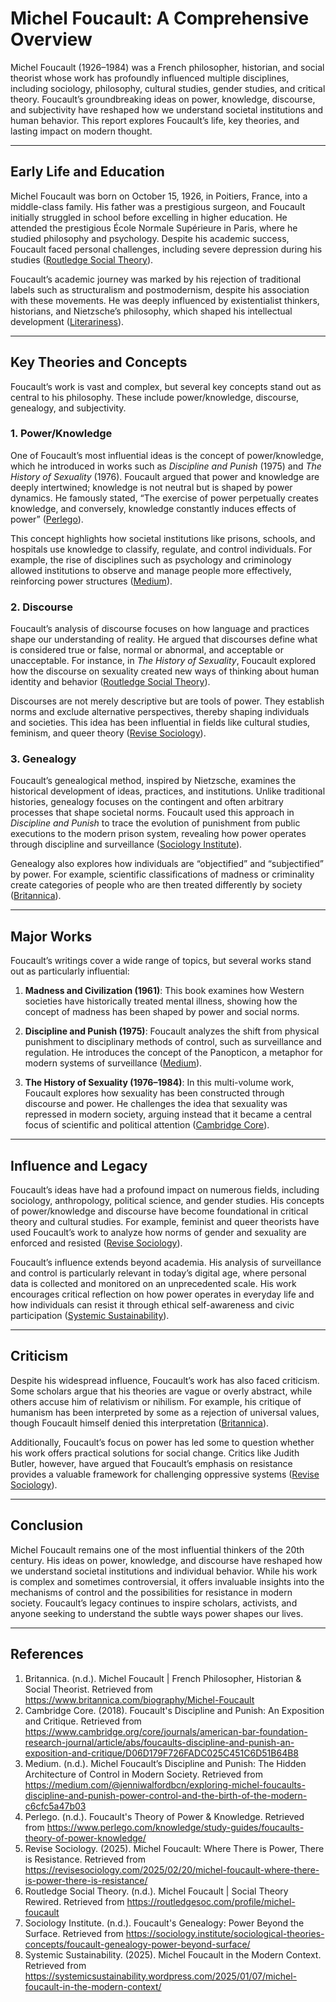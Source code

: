 # Michel Foucault: A Comprehensive Overview

Michel Foucault (1926–1984) was a French philosopher, historian, and social theorist whose work has profoundly influenced multiple disciplines, including sociology, philosophy, cultural studies, gender studies, and critical theory. Foucault’s groundbreaking ideas on power, knowledge, discourse, and subjectivity have reshaped how we understand societal institutions and human behavior. This report explores Foucault’s life, key theories, and lasting impact on modern thought.

---

## Early Life and Education

Michel Foucault was born on October 15, 1926, in Poitiers, France, into a middle-class family. His father was a prestigious surgeon, and Foucault initially struggled in school before excelling in higher education. He attended the prestigious École Normale Supérieure in Paris, where he studied philosophy and psychology. Despite his academic success, Foucault faced personal challenges, including severe depression during his studies ([Routledge Social Theory](https://routledgesoc.com/profile/michel-foucault)).

Foucault’s academic journey was marked by his rejection of traditional labels such as structuralism and postmodernism, despite his association with these movements. He was deeply influenced by existentialist thinkers, historians, and Nietzsche’s philosophy, which shaped his intellectual development ([Literariness](https://literariness.org/2016/04/04/foucaults-influence-on-postmodern-thought/)).

---

## Key Theories and Concepts

Foucault’s work is vast and complex, but several key concepts stand out as central to his philosophy. These include power/knowledge, discourse, genealogy, and subjectivity.

### 1. Power/Knowledge

One of Foucault’s most influential ideas is the concept of power/knowledge, which he introduced in works such as *Discipline and Punish* (1975) and *The History of Sexuality* (1976). Foucault argued that power and knowledge are deeply intertwined; knowledge is not neutral but is shaped by power dynamics. He famously stated, “The exercise of power perpetually creates knowledge, and conversely, knowledge constantly induces effects of power” ([Perlego](https://www.perlego.com/knowledge/study-guides/foucaults-theory-of-power-knowledge/)).

This concept highlights how societal institutions like prisons, schools, and hospitals use knowledge to classify, regulate, and control individuals. For example, the rise of disciplines such as psychology and criminology allowed institutions to observe and manage people more effectively, reinforcing power structures ([Medium](https://medium.com/@jenniwalfordbcn/exploring-michel-foucaults-discipline-and-punish-power-control-and-the-birth-of-the-modern-c6cfc5a47b03)).

### 2. Discourse

Foucault’s analysis of discourse focuses on how language and practices shape our understanding of reality. He argued that discourses define what is considered true or false, normal or abnormal, and acceptable or unacceptable. For instance, in *The History of Sexuality*, Foucault explored how the discourse on sexuality created new ways of thinking about human identity and behavior ([Routledge Social Theory](https://routledgesoc.com/profile/michel-foucault)).

Discourses are not merely descriptive but are tools of power. They establish norms and exclude alternative perspectives, thereby shaping individuals and societies. This idea has been influential in fields like cultural studies, feminism, and queer theory ([Revise Sociology](https://revisesociology.com/2025/02/20/michel-foucault-where-there-is-power-there-is-resistance/)).

### 3. Genealogy

Foucault’s genealogical method, inspired by Nietzsche, examines the historical development of ideas, practices, and institutions. Unlike traditional histories, genealogy focuses on the contingent and often arbitrary processes that shape societal norms. Foucault used this approach in *Discipline and Punish* to trace the evolution of punishment from public executions to the modern prison system, revealing how power operates through discipline and surveillance ([Sociology Institute](https://sociology.institute/sociological-theories-concepts/foucault-genealogy-power-beyond-surface/)).

Genealogy also explores how individuals are “objectified” and “subjectified” by power. For example, scientific classifications of madness or criminality create categories of people who are then treated differently by society ([Britannica](https://www.britannica.com/biography/Michel-Foucault/Foucaults-ideas)).

---

## Major Works

Foucault’s writings cover a wide range of topics, but several works stand out as particularly influential:

1. **Madness and Civilization (1961)**: This book examines how Western societies have historically treated mental illness, showing how the concept of madness has been shaped by power and social norms.

2. **Discipline and Punish (1975)**: Foucault analyzes the shift from physical punishment to disciplinary methods of control, such as surveillance and regulation. He introduces the concept of the Panopticon, a metaphor for modern systems of surveillance ([Medium](https://medium.com/@jenniwalfordbcn/exploring-michel-foucaults-discipline-and-punish-power-control-and-the-birth-of-the-modern-c6cfc5a47b03)).

3. **The History of Sexuality (1976–1984)**: In this multi-volume work, Foucault explores how sexuality has been constructed through discourse and power. He challenges the idea that sexuality was repressed in modern society, arguing instead that it became a central focus of scientific and political attention ([Cambridge Core](https://www.cambridge.org/core/journals/american-bar-foundation-research-journal/article/abs/foucaults-discipline-and-punish-an-exposition-and-critique/D06D179F726FADC025C451C6D51B64B8)).

---

## Influence and Legacy

Foucault’s ideas have had a profound impact on numerous fields, including sociology, anthropology, political science, and gender studies. His concepts of power/knowledge and discourse have become foundational in critical theory and cultural studies. For example, feminist and queer theorists have used Foucault’s work to analyze how norms of gender and sexuality are enforced and resisted ([Revise Sociology](https://revisesociology.com/2025/02/20/michel-foucault-where-there-is-power-there-is-resistance/)).

Foucault’s influence extends beyond academia. His analysis of surveillance and control is particularly relevant in today’s digital age, where personal data is collected and monitored on an unprecedented scale. His work encourages critical reflection on how power operates in everyday life and how individuals can resist it through ethical self-awareness and civic participation ([Systemic Sustainability](https://systemicsustainability.wordpress.com/2025/01/07/michel-foucault-in-the-modern-context/)).

---

## Criticism

Despite his widespread influence, Foucault’s work has also faced criticism. Some scholars argue that his theories are vague or overly abstract, while others accuse him of relativism or nihilism. For example, his critique of humanism has been interpreted by some as a rejection of universal values, though Foucault himself denied this interpretation ([Britannica](https://www.britannica.com/biography/Michel-Foucault/Foucaults-ideas)).

Additionally, Foucault’s focus on power has led some to question whether his work offers practical solutions for social change. Critics like Judith Butler, however, have argued that Foucault’s emphasis on resistance provides a valuable framework for challenging oppressive systems ([Revise Sociology](https://revisesociology.com/2025/02/20/michel-foucault-where-there-is-power-there-is-resistance/)).

---

## Conclusion

Michel Foucault remains one of the most influential thinkers of the 20th century. His ideas on power, knowledge, and discourse have reshaped how we understand societal institutions and individual behavior. While his work is complex and sometimes controversial, it offers invaluable insights into the mechanisms of control and the possibilities for resistance in modern society. Foucault’s legacy continues to inspire scholars, activists, and anyone seeking to understand the subtle ways power shapes our lives.

---

## References

1. Britannica. (n.d.). Michel Foucault | French Philosopher, Historian & Social Theorist. Retrieved from https://www.britannica.com/biography/Michel-Foucault  
2. Cambridge Core. (2018). Foucault's Discipline and Punish: An Exposition and Critique. Retrieved from https://www.cambridge.org/core/journals/american-bar-foundation-research-journal/article/abs/foucaults-discipline-and-punish-an-exposition-and-critique/D06D179F726FADC025C451C6D51B64B8  
3. Medium. (n.d.). Michel Foucault’s Discipline and Punish: The Hidden Architecture of Control in Modern Society. Retrieved from https://medium.com/@jenniwalfordbcn/exploring-michel-foucaults-discipline-and-punish-power-control-and-the-birth-of-the-modern-c6cfc5a47b03  
4. Perlego. (n.d.). Foucault's Theory of Power & Knowledge. Retrieved from https://www.perlego.com/knowledge/study-guides/foucaults-theory-of-power-knowledge/  
5. Revise Sociology. (2025). Michel Foucault: Where There is Power, There is Resistance. Retrieved from https://revisesociology.com/2025/02/20/michel-foucault-where-there-is-power-there-is-resistance/  
6. Routledge Social Theory. (n.d.). Michel Foucault | Social Theory Rewired. Retrieved from https://routledgesoc.com/profile/michel-foucault  
7. Sociology Institute. (n.d.). Foucault's Genealogy: Power Beyond the Surface. Retrieved from https://sociology.institute/sociological-theories-concepts/foucault-genealogy-power-beyond-surface/  
8. Systemic Sustainability. (2025). Michel Foucault in the Modern Context. Retrieved from https://systemicsustainability.wordpress.com/2025/01/07/michel-foucault-in-the-modern-context/  